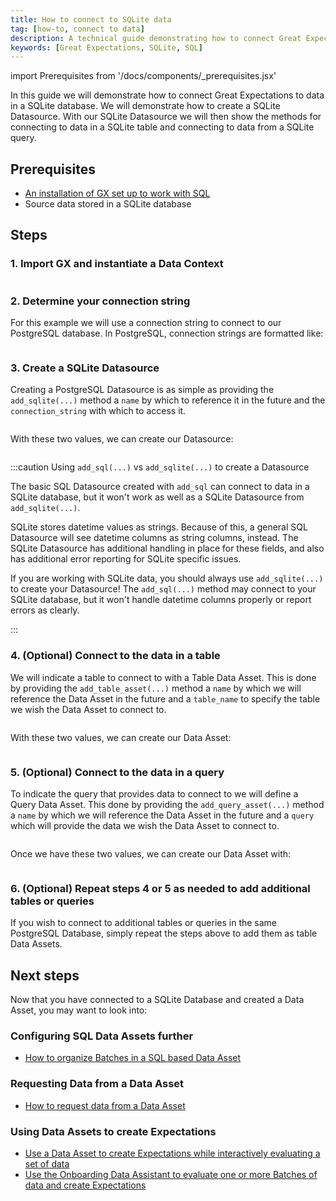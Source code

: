```yaml
---
title: How to connect to SQLite data
tag: [how-to, connect to data]
description: A technical guide demonstrating how to connect Great Expectations to data in a SQLite database.
keywords: [Great Expectations, SQLite, SQL]
---
```


<!-- Import statements start here. -->
import Prerequisites from '/docs/components/_prerequisites.jsx'

In this guide we will demonstrate how to connect Great Expectations to data in a SQLite database.  We will demonstrate how to create a SQLite Datasource.  With our SQLite Datasource we will then show the methods for connecting to data in a SQLite table and connecting to data from a SQLite query.

## Prerequisites

<Prerequisites requirePython = {false} requireInstallation = {false} requireDataContext = {false} requireSourceData = {null} requireDatasource = {false} requireExpectationSuite = {false}>

- [An installation of GX set up to work with SQL](/docs/guides/setup/optional_dependencies/sql_databases/how_to_setup_gx_to_work_with_sql_databases)
- Source data stored in a SQLite database

</Prerequisites> 

## Steps

### 1. Import GX and instantiate a Data Context

```python name="tests/integration/docusaurus/connecting_to_your_data/how_to_connect_to_sqlite_data.py import"
```

### 2. Determine your connection string

For this example we will use a connection string to connect to our PostgreSQL database.  In PostgreSQL, connection strings are formatted like:

```python name="tests/integration/docusaurus/connecting_to_your_data/how_to_connect_to_sqlite_data.py connection_string"
```

### 3. Create a SQLite Datasource

Creating a PostgreSQL Datasource is as simple as providing the `add_sqlite(...)` method a `name` by which to reference it in the future and the `connection_string` with which to access it.

```python name="tests/integration/docusaurus/connecting_to_your_data/how_to_connect_to_sqlite_data.py datasource_name"
```

With these two values, we can create our Datasource:

```python name="tests/integration/docusaurus/connecting_to_your_data/how_to_connect_to_sqlite_data.py datasource"
```

:::caution Using `add_sql(...)` vs `add_sqlite(...)` to create a Datasource

The basic SQL Datasource created with `add_sql` can connect to data in a SQLite database, but it won't work as well as a SQLite Datasource from `add_sqlite(...)`.

SQLite stores datetime values as strings.  Because of this, a general SQL Datasource will see datetime columns as string columns, instead.  The SQLite Datasource has additional handling in place for these fields, and also has additional error reporting for SQLite specific issues.

If you are working with SQLite data, you should always use `add_sqlite(...)` to create your Datasource!  The `add_sql(...)` method may connect to your SQLite database, but it won't handle datetime columns properly or report errors as clearly.

:::

### 4. (Optional) Connect to the data in a table

We will indicate a table to connect to with a Table Data Asset.  This is done by providing the `add_table_asset(...)` method a `name` by which we will reference the Data Asset in the future and a `table_name` to specify the table we wish the Data Asset to connect to.

```python name="tests/integration/docusaurus/connecting_to_your_data/how_to_connect_to_sqlite_data.py asset_name"
```

With these two values, we can create our Data Asset:

```python name="tests/integration/docusaurus/connecting_to_your_data/how_to_connect_to_sqlite_data.py table_asset"
```

### 5. (Optional) Connect to the data in a query

To indicate the query that provides data to connect to we will define a Query Data Asset.  This done by providing the `add_query_asset(...)` method a `name` by which we will reference the Data Asset in the future and a `query` which will provide the data we wish the Data Asset to connect to.

```python name="tests/integration/docusaurus/connecting_to_your_data/how_to_connect_to_sqlite_data.py asset_query"
```

Once we have these two values, we can create our Data Asset with:

```python name="tests/integration/docusaurus/connecting_to_your_data/how_to_connect_to_sqlite_data.py query_table_asset"
```

### 6. (Optional) Repeat steps 4 or 5 as needed to add additional tables or queries

If you wish to connect to additional tables or queries in the same PostgreSQL Database, simply repeat the steps above to add them as table Data Assets.

## Next steps

Now that you have connected to a SQLite Database and created a Data Asset, you may want to look into:

### Configuring SQL Data Assets further
- [How to organize Batches in a SQL based Data Asset](/docs/guides/connecting_to_your_data/fluent/data_assets/how_to_organize_batches_in_a_sql_based_data_asset)

### Requesting Data from a Data Asset
- [How to request data from a Data Asset](/docs/guides/connecting_to_your_data/fluent/batch_requests/how_to_request_data_from_a_data_asset)

### Using Data Assets to create Expectations
- [Use a Data Asset to create Expectations while interactively evaluating a set of data](/docs/guides/expectations/how_to_create_and_edit_expectations_with_instant_feedback_from_a_sample_batch_of_data)
- [Use the Onboarding Data Assistant to evaluate one or more Batches of data and create Expectations](/docs/guides/expectations/data_assistants/how_to_create_an_expectation_suite_with_the_onboarding_data_assistant)


